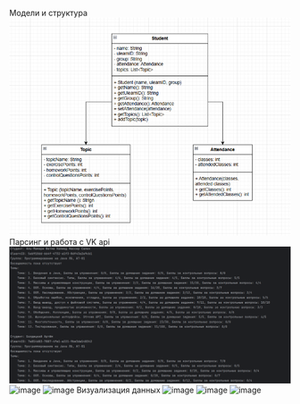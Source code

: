 Модели и структура 
![img.png](img.png)
Парсинг и работа с VK api
![img_1.png](img_1.png)
![image](https://github.com/user-attachments/assets/bdd3e66b-2036-41ef-82a3-36ab65b1092c)
![image](https://github.com/user-attachments/assets/d7530637-1717-4a23-bb5e-be82d364e97b)
Визуализация данных
![image](https://github.com/user-attachments/assets/79abe794-bb72-4c40-b425-847f1eda08be)
![image](https://github.com/user-attachments/assets/7767b78c-5572-4d36-b3a5-d373056d3bcb)
![image](https://github.com/user-attachments/assets/7fe5f223-b0e4-47f7-a371-ed10eec197b0)



